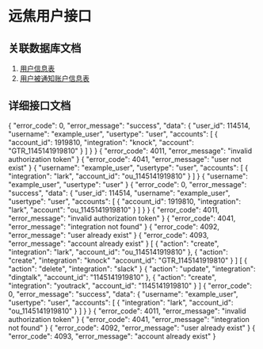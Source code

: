 # 远焦用户接口

## 关联数据库文档

1. [用户信息表](foreseen-database-users.md)
2. [用户被通知账户信息表](foreseen-database-accounts.md)

## 详细接口文档

<api-doc openapi-path="./foreseen.yaml" tag="users">
    <api-endpoint endpoint="/user/${username}" method="GET">
        <response type="200"><sample lang="JSON" title="success">
            {
                "error_code": 0,
                "error_message": "success",
                "data": {
                    "user_id": 114514,
                    "username": "example_user",
                    "usertype": "user",
                    "accounts": [
                        {
                            "account_id": 1919810,
                            "integration": "knock",
                            "account": "GTR_1145141919810"
                        }
                    ]
                }
            }
        </sample></response>
        <response type="401"><sample lang="JSON" title="authorization error">
            {
                "error_code": 4011,
                "error_message": "invalid authorization token"
            }
        </sample></response>
        <response type="404"><sample lang="JSON" title="user not found">
            {
                "error_code": 4041,
                "error_message": "user not exist"
            }
        </sample></response>
    </api-endpoint>
    <api-endpoint endpoint="/user" method="POST">
        <request>
            <sample lang="JSON" title="create user with account">
                {
                    "username": "example_user",
                    "usertype": "user",
                    "accounts": [
                        {
                            "integration": "lark",
                            "account_id": "ou_1145141919810"
                        }
                    ]
                }
            </sample>
            <sample lang="JSON" title="create user only">
                {
                    "username": "example_user",
                    "usertype": "user"
                }
            </sample>
        </request>
        <response type="200"><sample lang="JSON" title="success">
                {
                    "error_code": 0,
                    "error_message": "success",
                    "data": {
                        "user_id": 114514,
                        "username": "example_user",
                        "usertype": "user",
                        "accounts": [
                            {
                                "account_id": 1919810,
                                "integration": "lark",
                                "account": "ou_1145141919810"
                            }
                        ]
                    }           
                }
        </sample></response>
        <response type="401"><sample lang="JSON" title="authorization error">
                {
                    "error_code": 4011,
                    "error_message": "invalid authorization token"
                }
        </sample></response>
        <response type="404"><sample lang="JSON" title="integration not found">
                {
                    "error_code": 4041,
                    "error_message": "integration not found"
                }
        </sample></response>
        <response type="409"><sample lang="JSON" title="user exist">
                {
                    "error_code": 4092,
                    "error_message": "user already exist"
                }
        </sample></response>
        <response type="409"><sample lang="JSON" title="account exist">
                    {
                        "error_code": 4093,
                        "error_message": "account already exist"
                    }
            </sample></response>
    </api-endpoint>
    <api-endpoint endpoint="/user/${username}" method="PUT">
        <request>
            <sample lang="JSON" title="single type actions">
                [
                    {
                        "action": "create",
                        "integration": "lark",
                        "account_id": "ou_1145141919810"
                    },
                    {
                        "action": "create",
                        "integration": "knock"
                        "account_id": "GTR_1145141919810"
                    }
                ]
            </sample>
            <sample lang="JSON" title="mixed type actions">
                [
                    {
                        "action": "delete",
                        "integration": "slack"
                    }
                    {
                        "action": "update",
                        "integration": "dingtalk",
                        "account_id": "1145141919810"
                    },
                    {
                        "action": "create",
                        "integration": "youtrack",
                        "account_id": "1145141919810"
                    }
                ]
            </sample>
        </request>
        <response type="200"><sample lang="JSON" title="success">
            {
                "error_code": 0,
                "error_message": "success",
                "data": {
                    "username": "example_user",
                    "usertype": "user",
                    "accounts": [
                        {
                            "integration": "lark",
                            "account_id": "ou_1145141919810"
                        }
                    ]
                }
            }
        </sample></response>
        <response type="401"><sample lang="JSON" title="authorization error">
            {
                "error_code": 4011,
                "error_message": "invalid authorization token"
            }
        </sample></response>
        <response type="404"><sample lang="JSON" title="integration not found">
            {
                "error_code": 4041,
                "error_message": "integration not found"
            }
        </sample></response>
        <response type="409"><sample lang="JSON" title="user exist">
            {
                "error_code": 4092,
                "error_message": "user already exist"
            }
        </sample></response>
        <response type="409"><sample lang="JSON" title="account exist">
            {
                "error_code": 4093,
                "error_message": "account already exist"
            }
        </sample></response>
    </api-endpoint>
</api-doc>
